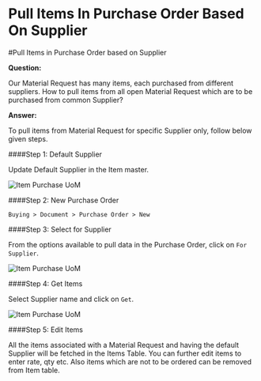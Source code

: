# Pull Items In Purchase Order Based On Supplier

#Pull Items in Purchase Order based on Supplier

**Question:**

Our Material Request has many items, each purchased from different suppliers. How to pull items from all open Material Request which are to be purchased from common Supplier?

**Answer:**

To pull items from Material Request for specific Supplier only, follow below given steps.

####Step 1:  Default Supplier

Update Default Supplier in the Item master.

<img alt="Item Purchase UoM" class="screenshot" src="{{docs_base_url}}/assets/img/articles/for-supplier-2.png">

####Step 2:  New Purchase Order

`Buying > Document > Purchase Order > New`

####Step 3:  Select for Supplier

From the options available to pull data in the Purchase Order, click on `For Supplier`.

<img alt="Item Purchase UoM" class="screenshot" src="{{docs_base_url}}/assets/img/articles/for-supplier-1.gif">

####Step 4: Get Items

Select Supplier name and click on `Get`.

<img alt="Item Purchase UoM" class="screenshot" src="{{docs_base_url}}/assets/img/articles/for-supplier-3.png">

####Step 5: Edit Items

All the items associated with a Material Request and having the default Supplier will be fetched in the Items Table. You can further edit items to enter rate, qty etc. Also items which are not to be ordered can be removed from Item table.